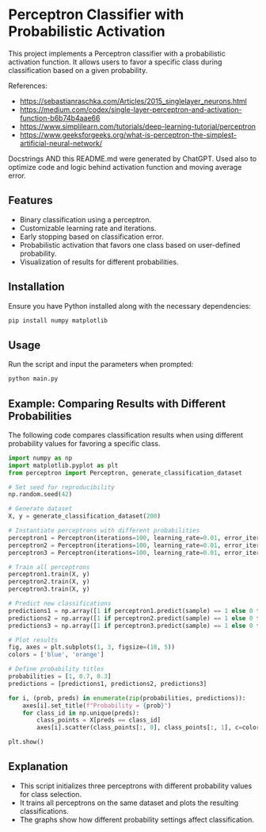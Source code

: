 # Perceptron Classifier with Probabilistic Activation

This project implements a Perceptron classifier with a probabilistic activation function. It allows users to favor a specific class during classification based on a given probability.

References:
* https://sebastianraschka.com/Articles/2015_singlelayer_neurons.html
* https://medium.com/codex/single-layer-perceptron-and-activation-function-b6b74b4aae66
* https://www.simplilearn.com/tutorials/deep-learning-tutorial/perceptron
* https://www.geeksforgeeks.org/what-is-perceptron-the-simplest-artificial-neural-network/


Docstrings AND this README.md were generated by ChatGPT. Used also to optimize code and logic behind activation function and moving average error.

## Features
- Binary classification using a perceptron.
- Customizable learning rate and iterations.
- Early stopping based on classification error.
- Probabilistic activation that favors one class based on user-defined probability.
- Visualization of results for different probabilities.

## Installation
Ensure you have Python installed along with the necessary dependencies:
```sh
pip install numpy matplotlib
```

## Usage
Run the script and input the parameters when prompted:
```sh
python main.py
```

## Example: Comparing Results with Different Probabilities
The following code compares classification results when using different probability values for favoring a specific class.

```python
import numpy as np
import matplotlib.pyplot as plt
from perceptron import Perceptron, generate_classification_dataset

# Set seed for reproducibility
np.random.seed(42)

# Generate dataset
X, y = generate_classification_dataset(200)

# Instantiate perceptrons with different probabilities
perceptron1 = Perceptron(iterations=100, learning_rate=0.01, error_iterations=5, probability=1, favor_class=1)
perceptron2 = Perceptron(iterations=100, learning_rate=0.01, error_iterations=5, probability=0.7, favor_class=1)
perceptron3 = Perceptron(iterations=100, learning_rate=0.01, error_iterations=5, probability=0.3, favor_class=1)

# Train all perceptrons
perceptron1.train(X, y)
perceptron2.train(X, y)
perceptron3.train(X, y)

# Predict new classifications
predictions1 = np.array([1 if perceptron1.predict(sample) == 1 else 0 for sample in X])
predictions2 = np.array([1 if perceptron2.predict(sample) == 1 else 0 for sample in X])
predictions3 = np.array([1 if perceptron3.predict(sample) == 1 else 0 for sample in X])

# Plot results
fig, axes = plt.subplots(1, 3, figsize=(18, 5))
colors = ['blue', 'orange']

# Define probability titles
probabilities = [1, 0.7, 0.3]
predictions = [predictions1, predictions2, predictions3]

for i, (prob, preds) in enumerate(zip(probabilities, predictions)):
    axes[i].set_title(f"Probability = {prob}")
    for class_id in np.unique(preds):
        class_points = X[preds == class_id]
        axes[i].scatter(class_points[:, 0], class_points[:, 1], c=colors[int(class_id)], edgecolors='k')

plt.show()
```

## Explanation
- This script initializes three perceptrons with different probability values for class selection.
- It trains all perceptrons on the same dataset and plots the resulting classifications.
- The graphs show how different probability settings affect classification.


